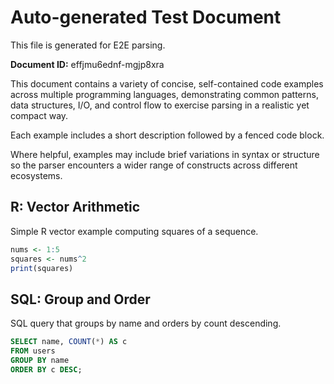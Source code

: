 # Auto-generated Test Document

This file is generated for E2E parsing.

**Document ID:** effjmu6ednf-mgjp8xra

This document contains a variety of concise, self-contained code examples across multiple programming languages, demonstrating common patterns, data structures, I/O, and control flow to exercise parsing in a realistic yet compact way.

Each example includes a short description followed by a fenced code block.

Where helpful, examples may include brief variations in syntax or structure so the parser encounters a wider range of constructs across different ecosystems.

## R: Vector Arithmetic

Simple R vector example computing squares of a sequence.

```r
nums <- 1:5
squares <- nums^2
print(squares)
```


## SQL: Group and Order

SQL query that groups by name and orders by count descending.

```sql
SELECT name, COUNT(*) AS c
FROM users
GROUP BY name
ORDER BY c DESC;
```


